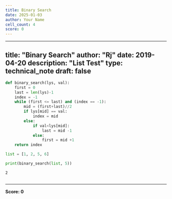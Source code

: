 ```yaml
---
title: Binary Search
date: 2025-01-03
author: Your Name
cell_count: 4
score: 0
---
```


---
title: "Binary Search"
author: "Rj"
date: 2019-04-20
description: "List Test"
type: technical_note
draft: false
---

```python
def binary_search(lys, val):  
    first = 0
    last = len(lys)-1
    index = -1
    while (first <= last) and (index == -1):
        mid = (first+last)//2
        if lys[mid] == val:
            index = mid
        else:
            if val<lys[mid]:
                last = mid -1
            else:
                first = mid +1
    return index
```


```python
list = [1, 2, 5, 6]

print(binary_search(list, 5))
```

    2



```python

```


---
**Score: 0**